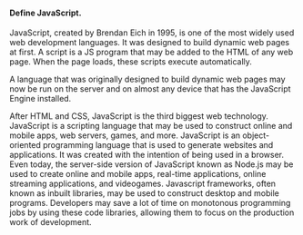 <h4>Define JavaScript.</h4>
<p>JavaScript, created by Brendan Eich in 1995, is one of the most widely used web development languages. It was designed to build dynamic web pages at first. A script is a JS program that may be added to the HTML of any web page. When the page loads, these scripts execute automatically.

A language that was originally designed to build dynamic web pages may now be run on the server and on almost any device that has the JavaScript Engine installed.

After HTML and CSS, JavaScript is the third biggest web technology. JavaScript is a scripting language that may be used to construct online and mobile apps, web servers, games, and more. JavaScript is an object-oriented programming language that is used to generate websites and applications. It was created with the intention of being used in a browser. Even today, the server-side version of JavaScript known as Node.js may be used to create online and mobile apps, real-time applications, online streaming applications, and videogames. Javascript frameworks, often known as inbuilt libraries, may be used to construct desktop and mobile programs. Developers may save a lot of time on monotonous programming jobs by using these code libraries, allowing them to focus on the production work of development.</p>

